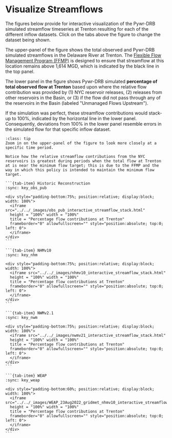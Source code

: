 # Visualize Streamflows

The figures below provide for interactive visualization of the Pywr-DRB simulated streamflow timeseries at Trenton resulting for each of the different inflow datasets. Click on the tabs above the figure to change the dataset being shown.

The upper-panel of the figure shows the total observed and Pywr-DRB simulated streamflows in the Delaware River at Trenton. The [Flexible Flow Management Program (FFMP)](../../Overview/DRB/drb_planning_management.md) is designed to ensure that streamflow at this location remains above 1,614 MGD, which is indicated by the black line in the top panel.

The lower panel in the figure shows Pywr-DRB simulated **percentage of total observed flow at Trenton** based upon where the relative flow contribution was provided by (1) NYC reservoir releases, (2) releases from other reservoirs in the Basin, or (3) if the flow did not pass through any of the reservoirs in the Basin (labeled "Unmanaged Flows Upstream").

If the simulation was perfect, these streamflow contributions would stack-up to 100%, indicated by the horizontal line in the lower panel. Consequently, deviations from 100% in the lower panel resemble errors in the simulated flow for that specific inflow dataset.

```{admonition} Interactive plot
:class: tip
Zoom in on the upper-panel of the figure to look more closely at a specific time period. 

Notice how the relative streamflow contributions from the NYC reservoirs is greatest during periods when the total flow at Trenton at is near the minimum flow target; this is due to the FFMP and the way in which this policy is intended to maintain the minimum flow target.
```


````{tab-set}
```{tab-item} Historic Reconstruction
:sync: key_obs_pub

<div style="padding-bottom:75%; position:relative; display:block; width: 100%">
  <iframe src="../../_images/obs_pub_interactive_streamflow_stack.html"
  height = "100%" width = "100%"
  title = "Percentage flow contributions at Trenton"
  frameborder="0" allowfullscreen="" style="position:absolute; top:0; left: 0">
  </iframe>
</div>
```

```{tab-item} NHMv10
:sync: key_nhm

<div style="padding-bottom:75%; position:relative; display:block; width: 100%">
  <iframe src="../../_images/nhmv10_interactive_streamflow_stack.html"
  height = "100%" width = "100%"
  title = "Percentage flow contributions at Trenton"
  frameborder="0" allowfullscreen="" style="position:absolute; top:0; left: 0">
  </iframe>
</div>
```

```{tab-item} NWMv2.1
:sync: key_nwm

<div style="padding-bottom:75%; position:relative; display:block; width: 100%">
  <iframe src="../../_images/nwmv21_interactive_streamflow_stack.html"
  height = "100%" width = "100%"
  title = "Percentage flow contributions at Trenton"
  frameborder="0" allowfullscreen="" style="position:absolute; top:0; left: 0">
  </iframe>
</div>
```

```{tab-item} WEAP
:sync: key_weap

<div style="padding-bottom:60%; position:relative; display:block; width: 100%">
  <iframe src="../../_images/WEAP_23Aug2022_gridmet_nhmv10_interactive_streamflow_stack.html"
  height = "100%" width = "100%"
  title = "Percentage flow contributions at Trenton"
  frameborder="0" allowfullscreen="" style="position:absolute; top:0; left: 0">
  </iframe>
</div>
```
````
